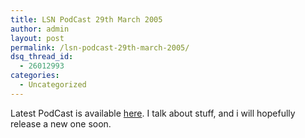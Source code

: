 ```yaml
---
title: LSN PodCast 29th March 2005
author: admin
layout: post
permalink: /lsn-podcast-29th-march-2005/
dsq_thread_id:
  - 26012993
categories:
  - Uncategorized
---
```

Latest PodCast is available [here][1]. I talk about stuff, and i will hopefully release a new one soon.

 [1]: http://libsyn.com/media/lotas/lsnpodcast-20050329-1.wav.mp3